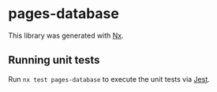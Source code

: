 # pages-database

This library was generated with [Nx](https://nx.dev).

## Running unit tests

Run `nx test pages-database` to execute the unit tests via [Jest](https://jestjs.io).

